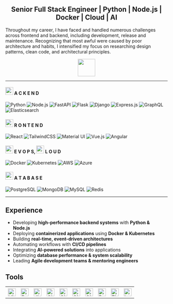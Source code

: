 <h2 align="center">Senior Full Stack Engineer | Python | Node.js | Docker | Cloud | AI </h3>

Throughout my career, I have faced and handled numerous challenges across frontend and backend, including development, release and maintenance. Recognizing that most awful were caused by poor architecture and habits, I intensified my focus on researching design patterns, clean code, and architectural principles.

<div align="center">
  <img src="https://media4.giphy.com/media/v1.Y2lkPTc5MGI3NjExcjF2aThheTQyNXZ0cjAzZjdra3VrMGpuajQ2cXIzOG81aWlzc2xwMyZlcD12MV9pbnRlcm5hbF9naWZfYnlfaWQmY3Q9dHM/SJ0MC2JYeU8tWP7G7Y/giphy.gif" height="54">
</div>

---

#### <img src="https://github.com/user-attachments/assets/b51e725a-1d6f-4134-96ef-666c1c6e4724" height="24"> A C K E N D 


![Python](https://img.shields.io/badge/Python-3776AB?style=for-the-badge&logo=python&logoColor=white) ![Node.js](https://img.shields.io/badge/Node.js-339933?style=for-the-badge&logo=node.js&logoColor=white) ![FastAPI](https://img.shields.io/badge/FastAPI-009688?style=for-the-badge&logo=fastapi&logoColor=white) ![Flask](https://img.shields.io/badge/Flask-000000?style=for-the-badge&logo=flask&logoColor=white) ![Django](https://img.shields.io/badge/Django-092E20?style=for-the-badge&logo=django&logoColor=white) ![Express.js](https://img.shields.io/badge/Express.js-000000?style=for-the-badge&logo=express&logoColor=white) ![GraphQL](https://img.shields.io/badge/GraphQL-E10098?style=for-the-badge&logo=graphql&logoColor=white) ![Elasticsearch](https://img.shields.io/badge/Elasticsearch-005571?style=for-the-badge&logo=elasticsearch&logoColor=white)

#### <img src="https://github.com/user-attachments/assets/83296306-bb5d-4df7-9553-f5b4b9db4f56" height="24"> R O N T E N D 


![React](https://img.shields.io/badge/React-61DAFB?style=for-the-badge&logo=react&logoColor=black) ![TailwindCSS](https://img.shields.io/badge/TailwindCSS-06B6D4?style=for-the-badge&logo=tailwindcss&logoColor=white) ![Material UI](https://img.shields.io/badge/Material%20UI-007FFF?style=for-the-badge&logo=material-ui&logoColor=white) ![Vue.js](https://img.shields.io/badge/Vue.js-35495E?style=for-the-badge&logo=vue.js&logoColor=4FC08D) ![Angular](https://img.shields.io/badge/Angular-DD0031?style=for-the-badge&logo=angular&logoColor=white)

#### <img src="https://github.com/user-attachments/assets/f27d1232-772c-4d88-8747-cbbff73ca017" height="24"> E V O P S, <img src="https://github.com/user-attachments/assets/f2d84819-b836-4cbc-a15d-87525df4d2d9" height="24"> L O U D 
![Docker](https://img.shields.io/badge/Docker-2496ED?style=for-the-badge&logo=docker&logoColor=white) ![Kubernetes](https://img.shields.io/badge/Kubernetes-326CE5?style=for-the-badge&logo=kubernetes&logoColor=white) ![AWS](https://img.shields.io/badge/AWS-232F3E?style=for-the-badge&logo=amazonaws&logoColor=white) ![Azure](https://img.shields.io/badge/Azure-0078D4?style=for-the-badge&logo=microsoftazure&logoColor=white)

#### <img src="https://github.com/user-attachments/assets/95e73483-2be7-4a94-8ece-3ab9ad5747d4" height="24"> A T A B A S E
![PostgreSQL](https://img.shields.io/badge/PostgreSQL-316192?style=for-the-badge&logo=postgresql&logoColor=white) ![MongoDB](https://img.shields.io/badge/MongoDB-47A248?style=for-the-badge&logo=mongodb&logoColor=white) ![MySQL](https://img.shields.io/badge/MySQL-4479A1?style=for-the-badge&logo=mysql&logoColor=white) ![Redis](https://img.shields.io/badge/Redis-DC382D?style=for-the-badge&logo=redis&logoColor=white)

---

## Experience  
- Developing **high-performance backend systems** with **Python & Node.js**  
- Deploying **containerized applications** using **Docker & Kubernetes**  
- Building **real-time, event-driven architectures**  
- Automating workflows with **CI/CD pipelines**  
- Integrating **AI-powered solutions** into applications  
- Optimizing **database performance & system scalability**  
- Leading **Agile development teams & mentoring engineers**  

## Tools 

<div>
  <table>
    <tr>
      <td height="36"><img width="24" height="24" src="https://raw.githubusercontent.com/marwin1991/profile-technology-icons/refs/heads/main/icons/visual_studio_code.png" alt="Visual Studio Code" title="Visual Studio Code"/></td>
      <td height="36"><img width="24" height="24" src="https://raw.githubusercontent.com/marwin1991/profile-technology-icons/refs/heads/main/icons/pycharm.png" alt="PyCharm" title="PyCharm"/></td>
      <td height="36"><img width="24" height="24" src="https://raw.githubusercontent.com/marwin1991/profile-technology-icons/refs/heads/main/icons/jira.png" alt="Jira" title="Jira"/></td>
      <td height="36"><img width="24" height="24" src="https://raw.githubusercontent.com/marwin1991/profile-technology-icons/refs/heads/main/icons/ci_cd.png" alt="CI/CD" title="CI/CD"/></td>
      <td height="36"><img width="24" height="24" src="https://raw.githubusercontent.com/marwin1991/profile-technology-icons/refs/heads/main/icons/git.png" alt="Git" title="Git"/></td>
      <td height="36"><img width="24" height="24" src="https://raw.githubusercontent.com/marwin1991/profile-technology-icons/refs/heads/main/icons/github.png" alt="GitHub" title="GitHub"/></td>
      <td height="36"><img width="24" height="24" src="https://raw.githubusercontent.com/marwin1991/profile-technology-icons/refs/heads/main/icons/gitlab.png" alt="GitLab" title="GitLab"/></td>
      <td height="36"><img width="24" height="24" src="https://raw.githubusercontent.com/marwin1991/profile-technology-icons/refs/heads/main/icons/postman.png" alt="Postman" title="Postman"/></td>
      <td height="36"><img width="24" height="24" src="https://raw.githubusercontent.com/marwin1991/profile-technology-icons/refs/heads/main/icons/figma.png" alt="Figma" title="Figma"/></td>
      <td height="36"><img width="24" height="24" src="https://raw.githubusercontent.com/marwin1991/profile-technology-icons/refs/heads/main/icons/bash.png" alt="bash" title="bash"/></td>
    </tr>
  </table>
</div>
